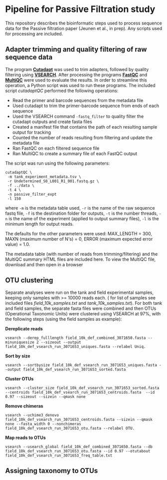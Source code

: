 # Pipeline for Passive Filtration study

This repository describes the bioinformatic steps used to process sequence data for the Passive filtration paper (Jeunen et al., in prep). Any scripts used for processing are included. 

## Adapter trimming and quality filtering of raw sequence data

The program [**Cutadapt**](https://cutadapt.readthedocs.io/en/stable/) was used to trim adapters, followed by quality filtering using [**VSEARCH**](https://github.com/torognes/vsearch). After processing the programs [**FastQC**](https://www.bioinformatics.babraham.ac.uk/projects/fastqc/) and [**MultiQC**](https://multiqc.info/) were used to evaluate the results. In order to streamline this operation, a Python script was used to run these programs. The included script *cutadaptQC* performed the following operations:

- Read the primer and barcode sequences from the metadata file
- Used cutadapt to trim the primer-barcode sequence from ends of each sequence
- Used the VSEARCH command `-fastq_filter` to quality filter the cutadapt outputs and create fasta files
- Created a manifest file that contains the path of each resulting sample output for tracking
- Counted the number of reads resulting from filtering and update the metadata file
- Ran FastQC on each filtered sequence file
- Ran MultiQC to create a summary file of each FastQC output

The script was run using the following parameters:

```
cutadaptQC \
 -m tank_experiment_metadata.tsv \
 -r Undetermined_S0_L001_R1_001.fastq.gz \
 -f ../data \
 -t 4 \
 -n passive_filter_expt
 -l 150
```

where `-m` is the metadata table used, `-r` is the name of the raw sequence fastq file, `-f` is the destination folder for outputs, `-t` is the number threads, `-n` is the name of the experiment (applied to output summary files), `-l` is the minimum length for output reads. 

The defaults for the other parameters were used: MAX_LENGTH = 300, MAXN (maximum number of N's) = 0, ERROR (maximum expected error value) = 1.0. 

The metadata table (with number of reads from trimming/filtering) and the MultiQC summary HTML files are included here. To view the MultiQC file, download and then open in a browser

## OTU clustering

Separate analyses were run on the tank and field experimental samples, keeping only samples with >= 10000 reads each. ( for list of samples see included files *field_10k_samples.txt* and *tank_10k_samples.txt*). For both tank and field samples, the separate fasta files were combined and then OTUs (Operational Taxonomic Units) were clustered using VSEARCH at 97%, with the following steps (using the field samples as example):

**Dereplicate reads**

```
vsearch --derep_fulllength field_10k_def_combined_3071650.fasta --minuniquesize 2 --sizeout --output field_10k_def_vsearch_run_3071653_uniques.fasta --relabel Uniq. 
```

**Sort by size**

```
vsearch --sortbysize field_10k_def_vsearch_run_3071653_uniques.fasta --output field_10k_def_vsearch_run_3071653_sorted.fasta
```


**Cluster OTUs**

```
vsearch --cluster_size field_10k_def_vsearch_run_3071653_sorted.fasta --centroids field_10k_def_vsearch_run_3071653_centroids.fasta  --id 0.97 --sizeout --sizein --qmask none
```

**Remove chimeras**

```
vsearch --uchime3_denovo field_10k_def_vsearch_run_3071653_centroids.fasta --sizein --qmask none --fasta_width 0 --nonchimeras field_10k_def_vsearch_run_3071653_otu.fasta --relabel OTU.
```

**Map reads to OTUs**

```
vsearch --usearch_global field_10k_def_combined_3071650.fasta --db field_10k_def_vsearch_run_3071653_otu.fasta --id 0.97 --otutabout field_10k_def_vsearch_run_3071653_freq_table.txt
```

## Assigning taxonomy to OTUs

